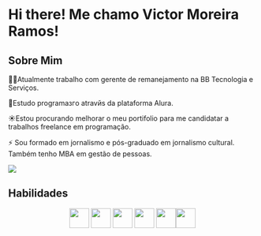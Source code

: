 <h1>Hi there!  Me chamo Victor Moreira Ramos!</h1>

<h2>Sobre Mim</h2>

<p>👨‍🏭Atualmente trabalho com gerente de remanejamento na BB Tecnologia e Serviços.</p>
<p>📘Estudo programaзгo atravйs da plataforma Alura.</p>
<p>☀Estou procurando melhorar o meu portifolio para me candidatar a trabalhos freelance em programação.</p>

<p>⚡ Sou formado em jornalismo e pós-graduado em jornalismo cultural. Também tenho MBA em gestão de pessoas.</p>

<img loading = "lazy" src ="https://user-images.githubusercontent.com/74038190/225813708-98b745f2-7d22-48cf-9150-083f1b00d6c9.gif">



<h2>Habilidades</h2>
<div align="center" margin-left="16px">
 <img loading ="lazy" src ="https://cdn.jsdelivr.net/gh/devicons/devicon/icons/html5/html5-original.svg" width ="40" height ="40"/>&nbsp<img loading="lazy" src="https://cdn.jsdelivr.net/gh/devicons/devicon/icons/css3/css3-original.svg" width ="40" height ="40"/>&nbsp<img loading ="lazy" src="https://cdn.jsdelivr.net/gh/devicons/devicon/icons/javascript/javascript-original.svg" width ="40" height ="40"/>&nbsp<img loading ="lazy" src="https://cdn.jsdelivr.net/gh/devicons/devicon/icons/git/git-original.svg" width ="40" height ="40"/>&nbsp<img loading = "lazy" src="https://cdn.jsdelivr.net/gh/devicons/devicon/icons/github/github-original.svg" width ="40" height ="40" /><img loading = "lazy" src="https://cdn.jsdelivr.net/gh/devicons/devicon@latest/icons/java/java-original.svg" width ="40" height ="40" />
          
</div>          
